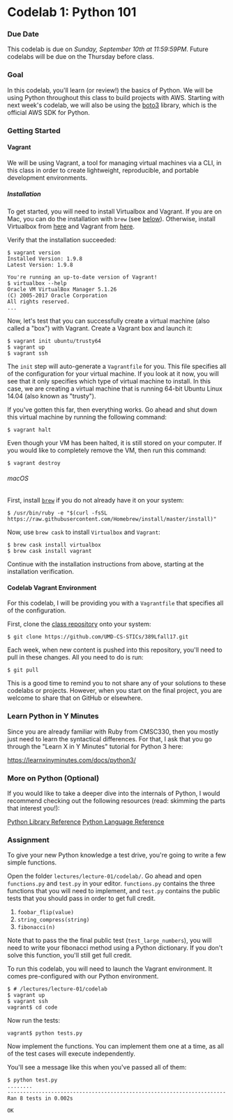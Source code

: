 # Codelab 1: Python 101

### Due Date

This codelab is due on *Sunday, September 10th at 11:59:59PM*. Future codelabs will be due on the Thursday before class.

### Goal

In this codelab, you'll learn (or review!) the basics of Python. We will be using Python throughout this class to build projects with AWS. Starting with next week's codelab, we will also be using the [boto3](https://github.com/boto/boto3) library, which is the official AWS SDK for Python.

### Getting Started

#### Vagrant

We will be using Vagrant, a tool for managing virtual machines via a CLI,  in this class in order to create lightweight, reproducible, and portable development environments.

##### Installation

To get started, you will need to install Virtualbox and Vagrant. If you are on Mac, you can do the installation with `brew` (see [below](#macos)). Otherwise, install Virtualbox from [here](https://www.virtualbox.org/wiki/Downloads) and Vagrant from [here](https://www.vagrantup.com/downloads.html).

Verify that the installation succeeded:

	$ vagrant version
	Installed Version: 1.9.8
	Latest Version: 1.9.8

	You're running an up-to-date version of Vagrant!
	$ virtualbox --help
	Oracle VM VirtualBox Manager 5.1.26
	(C) 2005-2017 Oracle Corporation
	All rights reserved.
	...

Now, let's test that you can successfully create a virtual machine (also called a "box") with Vagrant. Create a Vagrant box and launch it:

	$ vagrant init ubuntu/trusty64
	$ vagrant up
	$ vagrant ssh

The `init` step will auto-generate a `Vagrantfile` for you. This file specifies all of the configuration for your virtual machine. If you look at it now, you will see that it only specifies which type of virtual machine to install. In this case, we are creating a virtual machine that is running 64-bit Ubuntu Linux 14.04 (also known as "trusty").

If you've gotten this far, then everything works. Go ahead and shut down this virtual machine by running the following command:

	$ vagrant halt

Even though your VM has been halted, it is still stored on your computer. If you would like to completely remove the VM, then run this command:

	$ vagrant destroy

###### macOS

First, install [`brew`](https://brew.sh/) if you do not already have it on your system:

	$ /usr/bin/ruby -e "$(curl -fsSL https://raw.githubusercontent.com/Homebrew/install/master/install)"

Now, use `brew cask` to install `Virtualbox` and `Vagrant`:

	$ brew cask install virtualbox
	$ brew cask install vagrant

Continue with the installation instructions from above, starting at the installation verification.

#### Codelab Vagrant Environment

For this codelab, I will be providing you with a `Vagrantfile` that specifies all of the configuration.

First, clone the [class repository](https://github.com/UMD-CS-STICs/389Lfall17) onto your system:

	$ git clone https://github.com/UMD-CS-STICs/389Lfall17.git

Each week, when new content is pushed into this repository, you'll need to pull in these changes. All you need to do is run:

	$ git pull

This is a good time to remind you to not share any of your solutions to these codelabs or projects. However, when you start on the final project, you are welcome to share that on GitHub or elsewhere.

### Learn Python in Y Minutes

Since you are already familiar with Ruby from CMSC330, then you mostly just need to learn the syntactical differences. For that, I ask that you go through the "Learn X in Y Minutes" tutorial for Python 3 here:

https://learnxinyminutes.com/docs/python3/

### More on Python (Optional)

If you would like to take a deeper dive into the internals of Python, I would recommend checking out the following resources (read: skimming the parts that interest you!):

[Python Library Reference](https://docs.python.org/3/library/index.html)
[Python Language Reference](https://docs.python.org/3/reference/index.html)

### Assignment

To give your new Python knowledge a test drive, you're going to write a few simple functions.

Open the folder `lectures/lecture-01/codelab/`. Go ahead and open `functions.py` and `test.py` in your editor. `functions.py` contains the three functions that you will need to implement, and `test.py` contains the public tests that you should pass in order to get full credit. 

1. `foobar_flip(value)`
2. `string_compress(string)`
3. `fibonacci(n)`

Note that to pass the the final public test (`test_large_numbers`), you will need to write your fibonacci method using a Python dictionary. If you don't solve this function, you'll still get full credit.

To run this codelab, you will need to launch the Vagrant environment. It comes pre-configured with our Python environment.

	$ # /lectures/lecture-01/codelab
	$ vagrant up
	$ vagrant ssh
	vagrant$ cd code

Now run the tests:

	vagrant$ python tests.py

Now implement the functions. You can implement them one at a time, as all of the test cases will execute independently.

You'll see a message like this when you've passed all of them:

	$ python test.py
	........
	----------------------------------------------------------------------
	Ran 8 tests in 0.002s

	OK
